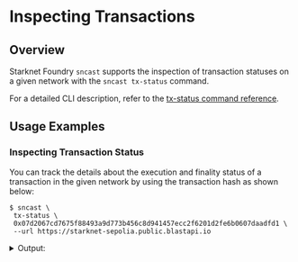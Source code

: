 # Inspecting Transactions

## Overview

Starknet Foundry `sncast` supports the inspection of transaction statuses on a given network with the `sncast tx-status` command.

For a detailed CLI description, refer to the [tx-status command reference](../appendix/sncast/tx-status.md).

## Usage Examples

### Inspecting Transaction Status

You can track the details about the execution and finality status of a transaction in the given network by using the transaction hash as shown below:

```shell
$ sncast \
 tx-status \
 0x07d2067cd7675f88493a9d773b456c8d941457ecc2f6201d2fe6b0607daadfd1 \
 --url https://starknet-sepolia.public.blastapi.io
```

<details>
<summary>Output:</summary>

```shell
command: tx-status
execution_status: Succeeded
finality_status: AcceptedOnL1
```
</details>
